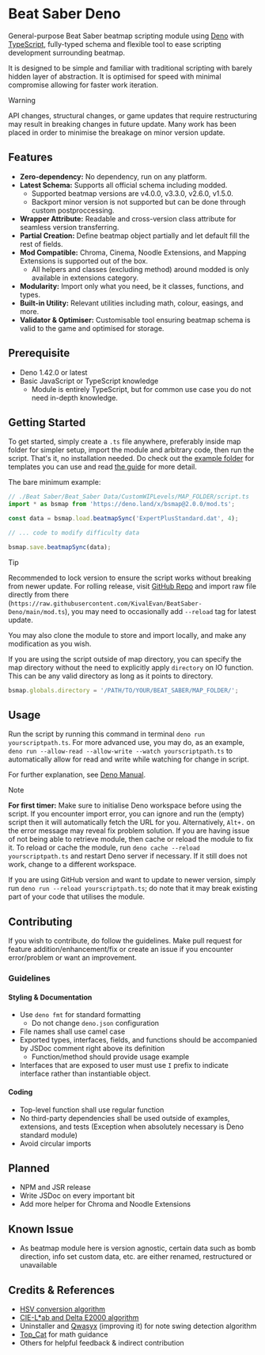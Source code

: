 # Beat Saber Deno

General-purpose Beat Saber beatmap scripting module using [Deno](https://deno.land/) with
[TypeScript](https://www.typescriptlang.org/), fully-typed schema and flexible tool to ease
scripting development surrounding beatmap.

It is designed to be simple and familiar with traditional scripting with barely hidden layer of
abstraction. It is optimised for speed with minimal compromise allowing for faster work iteration.

> [!WARNING]
>
> API changes, structural changes, or game updates that require restructuring may result in breaking
> changes in future update. Many work has been placed in order to minimise the breakage on minor
> version update.

## Features

- **Zero-dependency:** No dependency, run on any platform.
- **Latest Schema:** Supports all official schema including modded.
  - Supported beatmap versions are v4.0.0, v3.3.0, v2.6.0, v1.5.0.
  - Backport minor version is not supported but can be done through custom postproccessing.
- **Wrapper Attribute:** Readable and cross-version class attribute for seamless version
  transferring.
- **Partial Creation:** Define beatmap object partially and let default fill the rest of fields.
- **Mod Compatible:** Chroma, Cinema, Noodle Extensions, and Mapping Extensions is supported out of
  the box.
  - All helpers and classes (excluding method) around modded is only available in extensions
    category.
- **Modularity:** Import only what you need, be it classes, functions, and types.
- **Built-in Utility:** Relevant utilities including math, colour, easings, and more.
- **Validator & Optimiser:** Customisable tool ensuring beatmap schema is valid to the game and
  optimised for storage.

## Prerequisite

- Deno 1.42.0 or latest
- Basic JavaScript or TypeScript knowledge
  - Module is entirely TypeScript, but for common use case you do not need in-depth knowledge.

## Getting Started

To get started, simply create a `.ts` file anywhere, preferably inside map folder for simpler setup,
import the module and arbitrary code, then run the script. That's it, no installation needed. Do
check out the [example folder](./example) for templates you can use and read
[the guide](./example/README.md) for more detail.

The bare minimum example:

```ts
// ./Beat Saber/Beat_Saber Data/CustomWIPLevels/MAP_FOLDER/script.ts
import * as bsmap from 'https://deno.land/x/bsmap@2.0.0/mod.ts';

const data = bsmap.load.beatmapSync('ExpertPlusStandard.dat', 4);

// ... code to modify difficulty data

bsmap.save.beatmapSync(data);
```

> [!TIP]
>
> Recommended to lock version to ensure the script works without breaking from newer update. For
> rolling release, visit [GitHub Repo](https://github.com/KivalEvan/BeatSaber-Deno) and import raw
> file directly from there
> (`https://raw.githubusercontent.com/KivalEvan/BeatSaber-Deno/main/mod.ts`), you may need to
> occasionally add `--reload` tag for latest update.

You may also clone the module to store and import locally, and make any modification as you wish.

If you are using the script outside of map directory, you can specify the map directory without the
need to explicitly apply `directory` on IO function. This can be any valid directory as long as it
points to directory.

```ts
bsmap.globals.directory = '/PATH/TO/YOUR/BEAT_SABER/MAP_FOLDER/';
```

## Usage

Run the script by running this command in terminal `deno run yourscriptpath.ts`. For more advanced
use, you may do, as an example, `deno run --allow-read --allow-write --watch yourscriptpath.ts` to
automatically allow for read and write while watching for change in script.

For further explanation, see [Deno Manual](https://deno.land/manual).

> [!NOTE]
>
> **For first timer:** Make sure to initialise Deno workspace before using the script. If you
> encounter import error, you can ignore and run the (empty) script then it will automatically fetch
> the URL for you. Alternatively, `Alt+.` on the error message may reveal fix problem solution. If
> you are having issue of not being able to retrieve module, then cache or reload the module to fix
> it. To reload or cache the module, run `deno cache --reload yourscriptpath.ts` and restart Deno
> server if necessary. If it still does not work, change to a different workspace.

If you are using GitHub version and want to update to newer version, simply run
`deno run --reload yourscriptpath.ts`; do note that it may break existing part of your code that
utilises the module.

## Contributing

If you wish to contribute, do follow the guidelines. Make pull request for feature
addition/enhancement/fix or create an issue if you encounter error/problem or want an improvement.

### Guidelines

#### Styling & Documentation

- Use `deno fmt` for standard formatting
  - Do not change `deno.json` configuration
- File names shall use camel case
- Exported types, interfaces, fields, and functions should be accompanied by JSDoc comment right
  above its definition
  - Function/method should provide usage example
- Interfaces that are exposed to user must use `I` prefix to indicate interface rather than
  instantiable object.

#### Coding

- Top-level function shall use regular function
- No third-party dependencies shall be used outside of examples, extensions, and tests (Exception
  when absolutely necessary is Deno standard module)
- Avoid circular imports

## Planned

- NPM and JSR release
- Write JSDoc on every important bit
- Add more helper for Chroma and Noodle Extensions

## Known Issue

- As beatmap module here is version agnostic, certain data such as bomb direction, info set custom
  data, etc. are either renamed, restructured or unavailable

## Credits & References

- [HSV conversion algorithm](https://axonflux.com/handy-rgb-to-hsl-and-rgb-to-hsv-color-model-c)
- [CIE-L\*ab and Delta E2000 algorithm](https://www.easyrgb.com/)
- Uninstaller and [Qwasyx](https://github.com/Qwasyx/) (improving it) for note swing detection
  algorithm
- [Top_Cat](https://github.com/Top-Cat/) for math guidance
- Others for helpful feedback & indirect contribution
